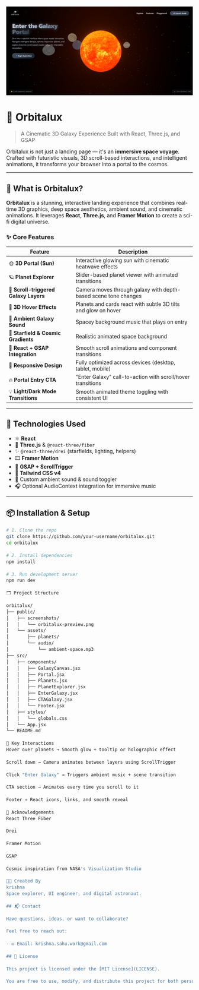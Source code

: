 

![Orbitalux Demo](./public/images/screenshot.png)

# 🌌 Orbitalux

> A Cinematic 3D Galaxy Experience Built with React, Three.js, and GSAP

Orbitalux is not just a landing page — it's an **immersive space voyage**.  
Crafted with futuristic visuals, 3D scroll-based interactions, and intelligent animations, it transforms your browser into a portal to the cosmos.

---

## 🚀 What is Orbitalux?

**Orbitalux** is a stunning, interactive landing experience that combines real-time 3D graphics, deep space aesthetics, ambient sound, and cinematic animations. It leverages **React**, **Three.js**, and **Framer Motion** to create a sci-fi digital universe.

### ✨ Core Features

| Feature | Description |
|--------|-------------|
| 🌞 **3D Portal (Sun)** | Interactive glowing sun with cinematic heatwave effects |
| 🪐 **Planet Explorer** | Slider-based planet viewer with animated transitions |
| 🚀 **Scroll-triggered Galaxy Layers** | Camera moves through galaxy with depth-based scene tone changes |
| 💫 **3D Hover Effects** | Planets and cards react with subtle 3D tilts and glow on hover |
| 🎵 **Ambient Galaxy Sound** | Spacey background music that plays on entry |
| 🌌 **Starfield & Cosmic Gradients** | Realistic animated space background |
| 🧠 **React + GSAP Integration** | Smooth scroll animations and component transitions |
| 📱 **Responsive Design** | Fully optimized across devices (desktop, tablet, mobile) |
| 🔥 **Portal Entry CTA** | "Enter Galaxy" call-to-action with scroll/hover transitions |
| 💡 **Light/Dark Mode Transitions** | Smooth animated theme toggling with consistent UI |

---

## 🧠 Technologies Used

- ⚛️ **React**
- 🌠 **Three.js** & `@react-three/fiber`
- ✨ `@react-three/drei` (starfields, lighting, helpers)
- 🎞️ **Framer Motion**
- 🎯 **GSAP + ScrollTrigger**
- 🎨 **Tailwind CSS v4**
- 🎵 Custom ambient sound & sound toggler
- 🎧 Optional AudioContext integration for immersive music

---

## 📦 Installation & Setup

```bash
# 1. Clone the repo
git clone https://github.com/your-username/orbitalux.git
cd orbitalux

# 2. Install dependencies
npm install

# 3. Run development server
npm run dev

🗂️ Project Structure

orbitalux/
├── public/
│   ├── screenshots/
│   │   └── orbitalux-preview.png
│   └── assets/
│       ├── planets/
│       └── audio/
│           └── ambient-space.mp3
├── src/
│   ├── components/
│   │   ├── GalaxyCanvas.jsx
│   │   ├── Portal.jsx
│   │   ├── Planets.jsx
│   │   ├── PlanetExplorer.jsx
│   │   ├── EnterGalaxy.jsx
│   │   ├── CTAGalaxy.jsx
│   │   └── Footer.jsx
│   ├── styles/
│   │   └── globals.css
│   └── App.jsx
└── README.md

🧪 Key Interactions
Hover over planets → Smooth glow + tooltip or holographic effect

Scroll down → Camera animates between layers using ScrollTrigger

Click "Enter Galaxy" → Triggers ambient music + scene transition

CTA section → Animates every time you scroll to it

Footer → React icons, links, and smooth reveal

🙏 Acknowledgements
React Three Fiber

Drei

Framer Motion

GSAP

Cosmic inspiration from NASA's Visualization Studio

👨‍🚀 Created By
krishna
Space explorer, UI engineer, and digital astronaut.

## 📬 Contact

Have questions, ideas, or want to collaborate?

Feel free to reach out:

- ✉️ Email: krishna.sahu.work@gmail.com

## 📝 License

This project is licensed under the [MIT License](LICENSE).

You are free to use, modify, and distribute this project for both personal and commercial purposes, with proper attribution.

